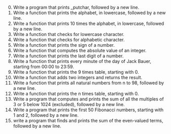 0.	Write a program that prints _putchar, followed by a new line.
1.	Write a function that prints the alphabet, in lowercase, followed by a new line.
2.	Write a function that prints 10 times the alphabet, in lowercase, followed by a new line.
3.	Write a function that checks for lowercase character.
4.	Write a function that checks for alphabetic character.
5.	Write a function that prints the sign of a number.
6. 	Write a function that computes the absolute value of an integer.
7.	Write a function that prints the last digit of a number.
8.	Write a function that prints every minute of the day of Jack Bauer, starting from 00:00 to 23:59.
9.	Write a function that prints the 9 times table, starting with 0.
10.	Write a function that adds two integers and returns the result.
11.	Write a function that prints all natural numbers from n to 98, followed by a new line.
12.	Write a function that prints the n times table, starting with 0.
13.	Write a program that computes and prints the sum of all the multiples of 3 or 5 below 1024 (excluded), followed by a new line.
14.	Write a program that prints the first 50 Fibonacci numbers, starting with 1 and 2, followed by a new line.
15.	write a program that finds and prints the sum of the even-valued terms, followed by a new line.





